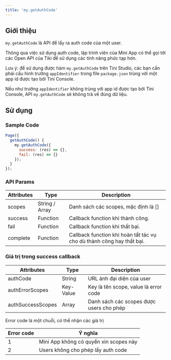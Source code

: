 ```yaml
---
title: 'my.getAuthCode'
---
```


## Giới thiệu

`my.getAuthCode` là API để lấy ra auth code của một user.

Thông qua việc sử dụng auth code, lập trình viên của Mini App có thể gọi tới các Open API của Tiki để
sử dụng các tính năng phức tạp hơn.

Lưu ý: để sử dụng được hàm `my.getAuthCode` trên Tini Studio, các bạn cần phải cấu hình trường `appIdentifier` trong
file `package.json` trùng với một app id được tạo bởi Tini Console.

Nếu như trường `appIdentifier` không trùng với app id được tạo bởi Tini Console, API `my.getAuthCode` sẽ không trả về đúng dữ liệu.

## Sử dụng

### Sample Code

```js
Page({
  getAuthCode() {
    my.getAuthCode({
      success: (res) => {},
      fail: (res) => {}
    });
  }
});
```

### API Params

| Attributes | Type           |  Description                                                           |
| ---------- | -------------- |  --------------------------------------------------------------------- |
| scopes     | String / Array | Danh sách các scopes, mặc định là []                                  |
| success    | Function       | Callback function khi thành công.                                     |
| fail       | Function       | Callback function khi thất bại.                                       |
| complete   | Function       | Callback function khi hoàn tất tác vụ cho dù thành công hay thất bại. |

### Giá trị trong success callback

| Attributes        | Type      | Description                              |
| ----------------- | --------- | ---------------------------------------- |
| authCode          | String    | URL ảnh đại diện của user                |
| authErrorScopes   | Key-Value | Key là tên scope, value là error code    |
| authSuccessScopes | Array     | Danh sách các scopes được users cho phép |

Error code là một chuỗi, có thể nhận các giá trị

| Error code | Ý nghĩa                                |
| ---------- | -------------------------------------- |
| 1          | Mini App không có quyền xin scopes này |
| 2          | Users không cho phép lấy auth code     |
